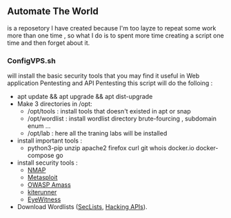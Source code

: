 ## Automate The World 
is a reposetory I have created because I'm too layze to repeat some work more than one time , so what I do is to spent more time creating a script one time and then forget about it. 

### ConfigVPS.sh 
will install the basic security tools that you may find it useful in Web application Pentesting and API Pentesting 
  this script will  do the folloing : 
  - apt update && apt upgrade && apt dist-upgrade 
  - Make 3 directories in /opt: 
    - /opt/tools :    install tools that doesn't existed in apt or snap 
    - /opt/wordlist : install wordlist directory brute-fourcing , subdomain enum ... 
    - /opt/lab :      here all the traning labs will be installed    
  - install important tools : 
    - python3-pip unzip  apache2 firefox curl git whois  docker.io docker-compose go
  - install security tools : 
    - [NMAP](https://github.com/nmap/nmap) 
    - [Metasploit](https://www.metasploit.com/)
    - [OWASP Amass](https://github.com/OWASP/Amass)
    - [kiterunner](https://github.com/assetnote/kiterunner)
    - [EyeWitness](https://github.com/FortyNorthSecurity/EyeWitness)
  - Download Wordlists ([SecLists](https://github.com/danielmiessler/SecLists), [Hacking APIs](https://github.com/hAPI-hacker/Hacking-APIs)).
  


